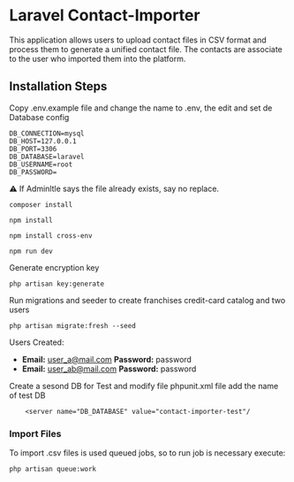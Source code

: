 # Laravel Contact-Importer

This application allows users to upload contact files in CSV format and process them 
to generate a unified contact file. The contacts are associate to the user who imported
them into the platform.


## Installation Steps

Copy .env.example file and change the name to .env, the edit and set de Database config
```
DB_CONNECTION=mysql
DB_HOST=127.0.0.1
DB_PORT=3306
DB_DATABASE=laravel
DB_USERNAME=root
DB_PASSWORD=
```

⚠ If Adminltle says the file already exists, say no replace.

```
composer install

npm install

npm install cross-env

npm run dev
```

Generate encryption key
```
php artisan key:generate
```

Run migrations and seeder to create franchises credit-card catalog and two users
```
php artisan migrate:fresh --seed
```

Users Created:

- **Email:** user_a@mail.com **Password:** password
- **Email:** user_ab@mail.com **Password:** password

Create a sesond DB for Test and modify file phpunit.xml file add the name of test DB
```$xslt
    <server name="DB_DATABASE" value="contact-importer-test"/
``` 
### Import Files
To import .csv files is used queued jobs, so to run job is necessary execute:

```
php artisan queue:work
``` 
